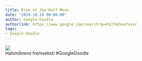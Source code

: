 ```yaml
---
title: Rise of the Half Moon
date: "2024-10-24 00:00:00"
author: Google Doodle
authorlink: https://www.google.com/search?q=m%C3%A5nefaser
tags:
- Google-Doodle
---
```

<img src="https://www.google.com/logos/doodles/2024/rise-of-the-half-moon-6753651837110583.8-l.png" referrerpolicy="no-referrer"><br>Halvmånens fremvekst! #GoogleDoodle